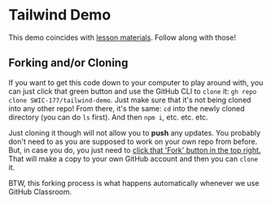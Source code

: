 # Tailwind Demo

This demo coincides with [lesson materials](https://github.com/SWIC-177/curriculum-content/blob/main/week-8.md#tailwind-refactor-%EF%B8%8F-example). Follow along with those!

## Forking and/or Cloning

If you want to get this code down to your computer to play around with, you can just click that green button and use the GitHub CLI to `clone` it: `gh repo clone SWIC-177/tailwind-demo`. Just make sure that it's not being cloned into any other repo! From there, it's the same: `cd` into the newly cloned directory (you can do `ls` first). And then `npm i`, etc. etc. etc.

Just cloning it though will not allow you to **push** any updates. You probably don't need to as you are supposed to work on your own repo from before. But, in case you do, you just need to [click that 'Fork' button in the top right.](https://docs.github.com/en/pull-requests/collaborating-with-pull-requests/working-with-forks/fork-a-repo) That will make a copy to your own GitHub account and then you can `clone` it.

BTW, this forking process is what happens automatically whenever we use GitHub Classroom.
